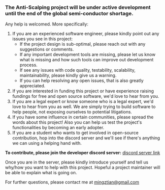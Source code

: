 ### The Anti-Scalping project will be under active development until the end of the global semi-conductor shortage.

Any help is welcomed. More specifically:
1. If you are an experienced software engineer, please kindly point out any issues you see in this project:
    - If the project design is sub-optimal, please reach out with any suggestions or comments.
    - If any important development tools are missing, please let us know what is missing and how such tools can improve out development process.
    - If see any issues with code quality, testability, scalability, maintainability, please kindly give us a warning.
    - If you can help resolving any open issues, that is also greatly appreciated.
2. If you are interested in funding this project or have experience raising fundings for free and open source software, we'd love to hear from you.
3. If you are a legal expert or know someone who is a legal expert, we'd love to hear from you as well. We are simply trying to build software to help people, not exposing ourselves to potential litigations.
4. If you have some influence in certain communities, please spread the words about this project! Also you can help us test the project's functionalities by becoming an early adopter.
5. If you are a student who wants to get involved in open-source contribution, hop into the discord server and we'll see if there's anything we can using a helping hand with.


**To contribute, please join the developer discord server:**
[discord server link](https://discord.com/channels/842856087870242856)

Once you are in the server, please kindly introduce yourself and tell us why/how you want to help with this project. Hopeful a project maintainer will be able to explain what is going on.

For further questions, please contact me at <mingztian@gmail.com>
